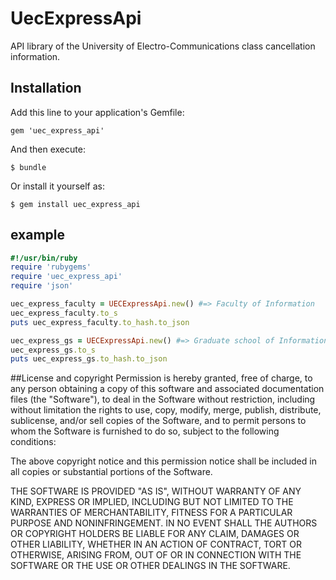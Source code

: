 # UecExpressApi

API library of the University of Electro-Communications class cancellation information.

## Installation

Add this line to your application's Gemfile:

    gem 'uec_express_api'

And then execute:

    $ bundle

Or install it yourself as:

    $ gem install uec_express_api

## example

```example.rb
#!/usr/bin/ruby
require 'rubygems'
require 'uec_express_api'
require 'json'

uec_express_faculty = UECExpressApi.new() #=> Faculty of Information
uec_express_faculty.to_s
puts uec_express_faculty.to_hash.to_json

uec_express_gs = UECExpressApi.new() #=> Graduate school of Information
uec_express_gs.to_s
puts uec_express_gs.to_hash.to_json
```

##License and copyright
Permission is hereby granted, free of charge, to any person obtaining a copy of this software and associated documentation files (the "Software"), to deal in the Software without restriction, including without limitation the rights to use, copy, modify, merge, publish, distribute, sublicense, and/or sell copies of the Software, and to permit persons to whom the Software is furnished to do so, subject to the following conditions:

The above copyright notice and this permission notice shall be included in all copies or substantial portions of the Software.

THE SOFTWARE IS PROVIDED "AS IS", WITHOUT WARRANTY OF ANY KIND, EXPRESS OR IMPLIED, INCLUDING BUT NOT LIMITED TO THE WARRANTIES OF MERCHANTABILITY, FITNESS FOR A PARTICULAR PURPOSE AND NONINFRINGEMENT. IN NO EVENT SHALL THE AUTHORS OR COPYRIGHT HOLDERS BE LIABLE FOR ANY CLAIM, DAMAGES OR OTHER LIABILITY, WHETHER IN AN ACTION OF CONTRACT, TORT OR OTHERWISE, ARISING FROM, OUT OF OR IN CONNECTION WITH THE SOFTWARE OR THE USE OR OTHER DEALINGS IN THE SOFTWARE.
